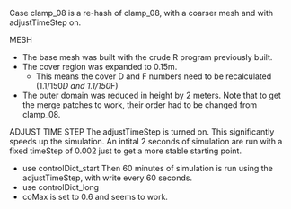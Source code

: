 Case clamp_08 is a re-hash of clamp_08, with a coarser mesh and with adjustTimeStep on.

MESH
- The base mesh was built with the crude R program previously built.
- The cover region was expanded to 0.15m.
  - This means the cover D and F numbers need to be recalculated (1.1/150*D and 1.1/150*F)
- The outer domain was reduced in height by 2 meters.
Note that to get the merge patches to work, their order had to be changed from clamp_08.


ADJUST TIME STEP
The adjustTimeStep is turned on. This significantly speeds up the simulation.
An intital 2 seconds of simulation are run with a fixed timeStep of 0.002 just to get a more stable starting point.
- use controlDict_start
Then 60 minutes of simulation is run using the adjustTimeStep, with write every 60 seconds.
- use controlDict_long
- coMax is set to 0.6 and seems to work.
